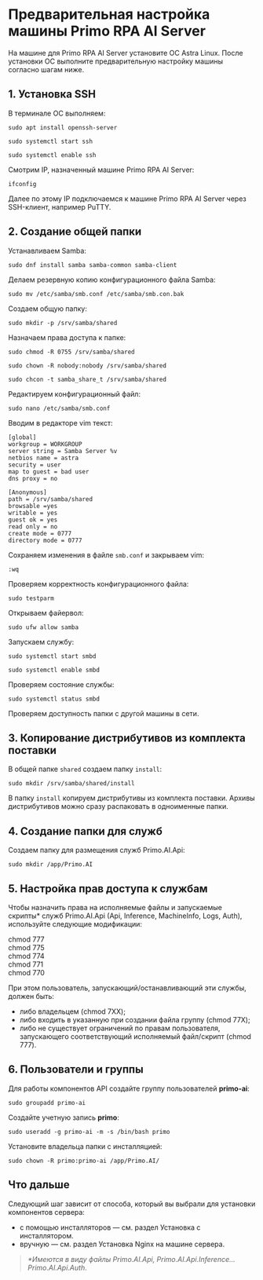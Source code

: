 # Предварительная настройка машины Primo RPA AI Server

На машине для Primo RPA AI Server установите ОС Astra Linux. После установки ОС выполните предварительную настройку машины согласно шагам ниже.

## 1. Установка SSH

В терминале ОС выполняем:
```
sudo apt install openssh-server
```
```
sudo systemctl start ssh
```
```
sudo systemctl enable ssh
```
Смотрим IP, назначенный машине Primo RPA AI Server:
```
ifconfig
```

Далее по этому IP подключаемся к машине Primo RPA AI Server через SSH-клиент, например PuTTY.


## 2. Создание общей папки

Устанавливаем Samba:
```
sudo dnf install samba samba-common samba-client
```

Делаем резервную копию конфигурационного файла Samba:
```
sudo mv /etc/samba/smb.conf /etc/samba/smb.con.bak
```

Создаем общую папку:
```
sudo mkdir -p /srv/samba/shared
```

Назначаем права доступа к папке:
```
sudo chmod -R 0755 /srv/samba/shared
```
```
sudo chown -R nobody:nobody /srv/samba/shared
```
```
sudo chcon -t samba_share_t /srv/samba/shared
```

Редактируем конфигурационный файл:
```
sudo nano /etc/samba/smb.conf
```

Вводим в редакторе vim текст:
 ```
[global]
workgroup = WORKGROUP
server string = Samba Server %v
netbios name = astra
security = user
map to guest = bad user
dns proxy = no

[Anonymous]
path = /srv/samba/shared
browsable =yes
writable = yes
guest ok = yes
read only = no
create mode = 0777
directory mode = 0777
```

Сохраняем изменения в файле `smb.conf` и закрываем vim:
```
:wq
```

Проверяем корректность конфигурационного файла:
```
sudo testparm
```

Открываем файервол:
```
sudo ufw allow samba
```

Запускаем службу:
```
sudo systemctl start smbd
```
```
sudo systemctl enable smbd
```

Проверяем состояние службы:
```
sudo systemctl status smbd
```
Проверяем доступность папки с другой машины в сети.


## 3. Копирование дистрибутивов из комплекта поставки

В общей папке `shared` создаем папку `install`:
```
sudo mkdir /srv/samba/shared/install
```
В папку `install` копируем дистрибутивы из комплекта поставки. Архивы дистрибутивов можно сразу распаковать в одноименные папки.


## 4. Создание папки для служб 

Создаем папку для размещения служб Primo.AI.Api:
```
sudo mkdir /app/Primo.AI
```

## 5. Настройка прав доступа к службам

Чтобы назначить права на исполняемые файлы и запускаемые скрипты\* служб Primo.AI.Api (Api, Inference, MachineInfo, Logs, Auth), используйте следующие модификации:

chmod 777\
chmod 775\
chmod 774\
chmod 771\
chmod 770

При этом пользователь, запускающий/останавливающий эти службы, должен быть:
* либо владельцем (chmod 7XX);
* либо входить в указанную при создании файла группу (chmod 77X);
* либо не существует ограничений по правам пользователя, запускающего соответствующий исполняемый файл/скрипт (chmod 777).


## 6.	Пользователи и группы

Для работы компонентов API создайте группу пользователей **primo-ai**:
```
sudo groupadd primo-ai
```
Создайте учетную запись **primo**:
```
sudo useradd -g primo-ai -m -s /bin/bash primo
```

Установите владельца папки с инсталляцией:
```
sudo chown -R primo:primo-ai /app/Primo.AI/
```

## Что дальше

Следующий шаг зависит от способа, который вы выбрали для установки компонентов сервера:
* с помощью инсталляторов — см. раздел Установка с инсталлятором.
* вручную — см. раздел Установка Nginx на машине сервера.

>*\*Имеются в виду файлы Primo.AI.Api, Primo.AI.Api.Inference... Primo.AI.Api.Auth*.

